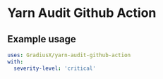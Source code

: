 # Yarn Audit Github Action

## Example usage

```yaml
uses: GradiusX/yarn-audit-github-action
with:
  severity-level: 'critical'
```